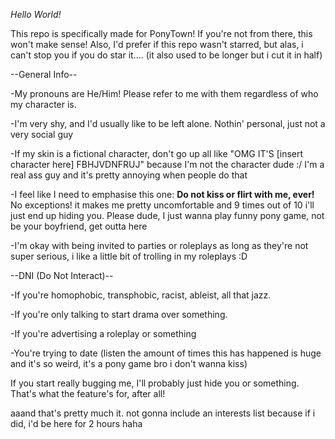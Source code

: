*Hello World!*

This repo is specifically made for PonyTown! If you're not from there, this won't make sense! Also, I'd prefer if this repo wasn't starred, but alas, i can't stop you if you do star it.... (it also used to be longer but i cut it in half)


--General Info--

-My pronouns are He/Him! Please refer to me with them regardless of who my character is.

-I'm very shy, and I'd usually like to be left alone. Nothin' personal, just not a very social guy

-If my skin is a fictional character, don't go up all like "OMG IT'S [insert character here] FBHJVDNFRUJ" because I'm not the character dude :/ I'm a real ass guy and it's pretty annoying when people do that

-I feel like I need to emphasise this one: **Do not kiss or flirt with me, ever!** No exceptions! it makes me pretty uncomfortable and 9 times out of 10 i'll just end up hiding you. Please dude, I just wanna play funny pony game, not be your boyfriend, get outta here

-I'm okay with being invited to parties or roleplays as long as they're not super serious, i like a little bit of trolling in my roleplays :D


--DNI (Do Not Interact)--

-If you're homophobic, transphobic, racist, ableist, all that jazz.

-If you're only talking to start drama over something.

-If you're advertising a roleplay or something

-You're trying to date (listen the amount of times this has happened is huge and it's so weird, it's a pony game bro i don't wanna kiss)


If you start really bugging me, I'll probably just hide you or something. That's what the feature's for, after all!


aaand that's pretty much it. not gonna include an interests list because if i did, i'd be here for 2 hours haha
